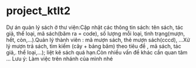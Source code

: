 # project_ktlt2
Dự án quản lý sách ở thư viện:Cập nhật các thông tin sách: tên sách, tác giả, thể loại, mã sách(băm ra = code), số lượng mỗi loại, tình trạng(mượn, hết, còn,...).Quản lý thành viên : mã mượn sách,  thẻ mượn sách(cccd), ...Xử lý mượn trả sách, tìm kiếm (cây + bảng băm) theo tiêu đề , mã sách, tác giả,. thể loại,...); liệt kê sách quá hạn.Còn nhiều vấn đề khác cần quan tâm ...
Lưu ý:
Làm việc trên nhánh của mình nhé

